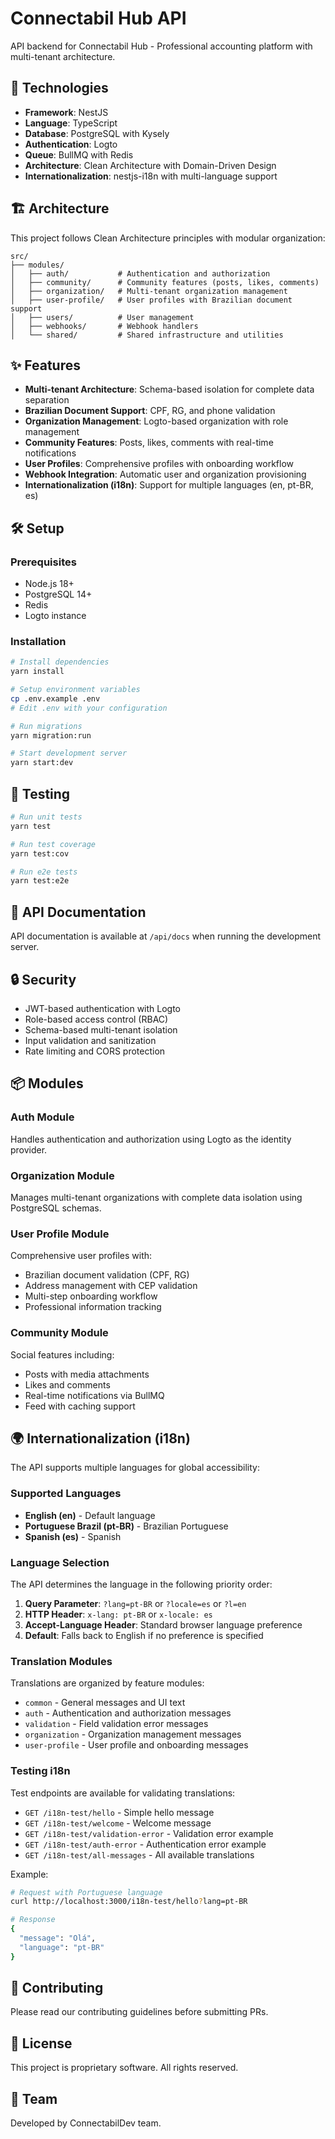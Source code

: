 # Connectabil Hub API

API backend for Connectabil Hub - Professional accounting platform with multi-tenant architecture.

## 🚀 Technologies

- **Framework**: NestJS
- **Language**: TypeScript
- **Database**: PostgreSQL with Kysely
- **Authentication**: Logto
- **Queue**: BullMQ with Redis
- **Architecture**: Clean Architecture with Domain-Driven Design
- **Internationalization**: nestjs-i18n with multi-language support

## 🏗️ Architecture

This project follows Clean Architecture principles with modular organization:

```
src/
├── modules/
│   ├── auth/           # Authentication and authorization
│   ├── community/      # Community features (posts, likes, comments)
│   ├── organization/   # Multi-tenant organization management
│   ├── user-profile/   # User profiles with Brazilian document support
│   ├── users/          # User management
│   ├── webhooks/       # Webhook handlers
│   └── shared/         # Shared infrastructure and utilities
```

## ✨ Features

- **Multi-tenant Architecture**: Schema-based isolation for complete data separation
- **Brazilian Document Support**: CPF, RG, and phone validation
- **Organization Management**: Logto-based organization with role management
- **Community Features**: Posts, likes, comments with real-time notifications
- **User Profiles**: Comprehensive profiles with onboarding workflow
- **Webhook Integration**: Automatic user and organization provisioning
- **Internationalization (i18n)**: Support for multiple languages (en, pt-BR, es)

## 🛠️ Setup

### Prerequisites

- Node.js 18+
- PostgreSQL 14+
- Redis
- Logto instance

### Installation

```bash
# Install dependencies
yarn install

# Setup environment variables
cp .env.example .env
# Edit .env with your configuration

# Run migrations
yarn migration:run

# Start development server
yarn start:dev
```

## 🧪 Testing

```bash
# Run unit tests
yarn test

# Run test coverage
yarn test:cov

# Run e2e tests
yarn test:e2e
```

## 📝 API Documentation

API documentation is available at `/api/docs` when running the development server.

## 🔒 Security

- JWT-based authentication with Logto
- Role-based access control (RBAC)
- Schema-based multi-tenant isolation
- Input validation and sanitization
- Rate limiting and CORS protection

## 📦 Modules

### Auth Module

Handles authentication and authorization using Logto as the identity provider.

### Organization Module

Manages multi-tenant organizations with complete data isolation using PostgreSQL schemas.

### User Profile Module

Comprehensive user profiles with:

- Brazilian document validation (CPF, RG)
- Address management with CEP validation
- Multi-step onboarding workflow
- Professional information tracking

### Community Module

Social features including:

- Posts with media attachments
- Likes and comments
- Real-time notifications via BullMQ
- Feed with caching support

## 🌍 Internationalization (i18n)

The API supports multiple languages for global accessibility:

### Supported Languages

- **English (en)** - Default language
- **Portuguese Brazil (pt-BR)** - Brazilian Portuguese
- **Spanish (es)** - Spanish

### Language Selection

The API determines the language in the following priority order:

1. **Query Parameter**: `?lang=pt-BR` or `?locale=es` or `?l=en`
2. **HTTP Header**: `x-lang: pt-BR` or `x-locale: es`
3. **Accept-Language Header**: Standard browser language preference
4. **Default**: Falls back to English if no preference is specified

### Translation Modules

Translations are organized by feature modules:

- `common` - General messages and UI text
- `auth` - Authentication and authorization messages
- `validation` - Field validation error messages
- `organization` - Organization management messages
- `user-profile` - User profile and onboarding messages

### Testing i18n

Test endpoints are available for validating translations:

- `GET /i18n-test/hello` - Simple hello message
- `GET /i18n-test/welcome` - Welcome message
- `GET /i18n-test/validation-error` - Validation error example
- `GET /i18n-test/auth-error` - Authentication error example
- `GET /i18n-test/all-messages` - All available translations

Example:

```bash
# Request with Portuguese language
curl http://localhost:3000/i18n-test/hello?lang=pt-BR

# Response
{
  "message": "Olá",
  "language": "pt-BR"
}
```

## 🤝 Contributing

Please read our contributing guidelines before submitting PRs.

## 📄 License

This project is proprietary software. All rights reserved.

## 👥 Team

Developed by ConnectabilDev team.
